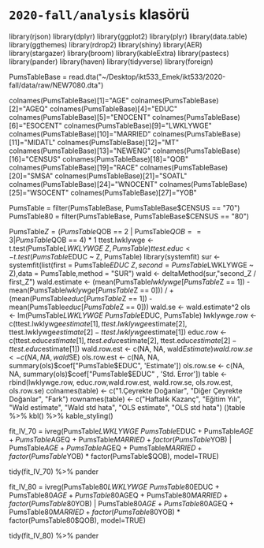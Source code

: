 # `2020-fall/analysis` klasörü # 

library(rjson)
library(dplyr)
library(ggplot2)
library(plyr)
library(data.table)
library(ggthemes)
library(rdrop2)
library(shiny)
library(AER)
library(stargazer)
library(broom)
library(kableExtra)
library(pastecs)
library(pander)
library(haven)
library(tidyverse)
library(foreign)

PumsTableBase = read.dta("~/Desktop/ikt533_Emek/ikt533/2020-fall/data/raw/NEW7080.dta")

colnames(PumsTableBase)[1]="AGE"
colnames(PumsTableBase)[2]="AGEQ"
colnames(PumsTableBase)[4]="EDUC"
colnames(PumsTableBase)[5]="ENOCENT"
colnames(PumsTableBase)[6]="ESOCENT"
colnames(PumsTableBase)[9]="LWKLYWGE"
colnames(PumsTableBase)[10]="MARRIED"
colnames(PumsTableBase)[11]="MIDATL"
colnames(PumsTableBase)[12]="MT"
colnames(PumsTableBase)[13]="NEWENG"
colnames(PumsTableBase)[16]="CENSUS"
colnames(PumsTableBase)[18]="QOB"
colnames(PumsTableBase)[19]="RACE"
colnames(PumsTableBase)[20]="SMSA"
colnames(PumsTableBase)[21]="SOATL"
colnames(PumsTableBase)[24]="WNOCENT"
colnames(PumsTableBase)[25]="WSOCENT"
colnames(PumsTableBase)[27]="YOB"

PumsTable = filter(PumsTableBase, PumsTableBase$CENSUS == "70")
PumsTable80 = filter(PumsTableBase, PumsTableBase$CENSUS == "80")

PumsTable$Z = (PumsTable$QOB == 2 | PumsTable$QOB == 3 | PumsTable$QOB == 4) * 1
ttest.lwklywge <- t.test(PumsTable$LWKLYWGE ~ Z, PumsTable)
ttest.educ     <- t.test(PumsTable$EDUC ~ Z, PumsTable)
library(systemfit)
sur  <- systemfit(list(first  = PumsTable$EDUC ~  Z,second = PumsTable$LWKLYWGE ~ Z),data   = PumsTable,method = "SUR")
wald <- deltaMethod(sur,"second_Z / first_Z")
wald.estimate <- (mean(PumsTable$lwklywge[PumsTable$Z == 1]) - mean(PumsTable$lwklywge[PumsTable$Z == 0])) /
    +     (mean(PumsTable$educ[PumsTable$Z  == 1]) - mean(PumsTable$educ[PumsTable$Z == 0]))
wald.se       <- wald.estimate^2 
ols <- lm(PumsTable$LWKLYWGE ~ PumsTable$EDUC, PumsTable)
lwklywge.row <- c(ttest.lwklywge$estimate[1],
                   ttest.lwklywge$estimate[2],
                   ttest.lwklywge$estimate[2] - ttest.lwklywge$estimate[1])
educ.row     <- c(ttest.educ$estimate[1],
                   ttest.educ$estimate[2],
                   ttest.educ$estimate[2] - ttest.educ$estimate[1])
wald.row.est <- c(NA, NA, wald$Estimate)
wald.row.se  <- c(NA, NA, wald$SE)
ols.row.est <- c(NA, NA, summary(ols)$coef["PumsTable$EDUC", 'Estimate'])
ols.row.se  <- c(NA, NA, summary(ols)$coef["PumsTable$EDUC" , 'Std. Error'])
table           <- rbind(lwklywge.row, educ.row,wald.row.est, wald.row.se, ols.row.est, ols.row.se)
colnames(table) <- c("1.Çeyrekte Doğanlar",
                     "Diğer Çeyrekte Doğanlar",
                    "Fark")
rownames(table) <- c("Haftalık Kazanç",
                      "Eğitim Yılı",
                      "Wald estimate",
                      "Wald std hata",
                      "OLS estimate",
                      "OLS std hata")
()table %>%
  kbl() %>%
  kable_styling()


fit_IV_70 = ivreg(PumsTable$LWKLYWGE ~ PumsTable$EDUC + PumsTable$AGE + PumsTable$AGEQ + PumsTable$MARRIED + factor(PumsTable$YOB) |  PumsTable$AGE + PumsTable$AGEQ + PumsTable$MARRIED +  factor(PumsTable$YOB) * factor(PumsTable$QOB), model=TRUE)

tidy(fit_IV_70) %>% pander  

fit_IV_80 = ivreg(PumsTable80$LWKLYWGE ~ PumsTable80$EDUC + PumsTable80$AGE + PumsTable80$AGEQ +  PumsTable80$MARRIED + factor(PumsTable80$YOB) |  PumsTable80$AGE + PumsTable80$AGEQ + PumsTable80$MARRIED + factor(PumsTable80$YOB) * factor(PumsTable80$QOB), model=TRUE)

  tidy(fit_IV_80) %>% pander



                      
                      
                      
                      
                      
    






        

                      
                      
                      


